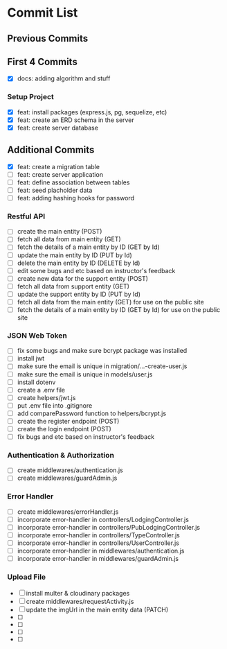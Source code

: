 # Commit List
## Previous Commits

## First 4 Commits
- [x] docs: adding algorithm and stuff
### Setup Project
- [x] feat: install packages (express.js, pg, sequelize, etc)
- [x] feat: create an ERD schema in the server
- [x] feat: create server database
## Additional Commits
- [x] feat: create a migration table
- [ ] feat: create server application
- [ ] feat: define association between tables
- [ ] feat: seed placholder data
- [ ] feat: adding hashing hooks for password

### Restful API
- [ ] create the main entity (POST)
- [ ] fetch all data from main entity (GET)
- [ ] fetch the details of a main entity by ID (GET by Id)
- [ ] update the main entity by ID (PUT by Id)
- [ ] delete the main entity by ID (DELETE by Id)
- [ ] edit some bugs and etc based on instructor's feedback
- [ ] create new data for the support entity (POST)
- [ ] fetch all data from support entity (GET)
- [ ] update the support entity by ID (PUT by Id)
- [ ] fetch all data from the main entity (GET) for use on the public site
- [ ] fetch the details of a main entity by ID (GET by Id) for use on the public site

### JSON Web Token
- [ ] fix some bugs and make sure bcrypt package was installed
- [ ] install jwt
- [ ] make sure the email is unique in migration/...-create-user.js
- [ ] make sure the email is unique in models/user.js
- [ ] install dotenv
- [ ] create a .env file
- [ ] create helpers/jwt.js 
- [ ] put .env file into .gitignore
- [ ] add comparePassword function to helpers/bcrypt.js
- [ ] create the register endpoint (POST)
- [ ] create the login endpoint (POST)
- [ ] fix bugs and etc based on instructor's feedback

### Authentication & Authorization
- [ ] create middlewares/authentication.js
- [ ] create middlewares/guardAdmin.js

### Error Handler
- [ ] create middlewares/errorHandler.js
- [ ] incorporate error-handler in controllers/LodgingController.js
- [ ] incorporate error-handler in controllers/PubLodgingController.js
- [ ] incorporate error-handler in controllers/TypeController.js
- [ ] incorporate error-handler in controllers/UserController.js
- [ ] incorporate error-handler in middlewares/authentication.js
- [ ] incorporate error-handler in middlewares/guardAdmin.js

### Upload File
- [ ] install multer & cloudinary packages
- [ ] create middlewares/requestActivity.js
- [ ] update the imgUrl in the main entity data (PATCH)
- [ ] 
- [ ] 
- [ ] 
- [ ] 
